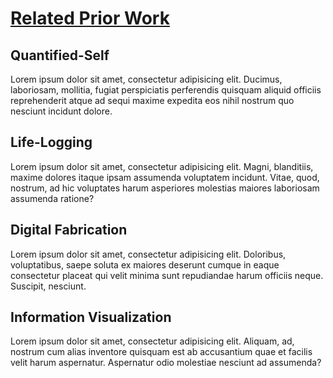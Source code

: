[Related Prior Work](toc.md)
===

Quantified-Self
---

Lorem ipsum dolor sit amet, consectetur adipisicing elit. Ducimus, laboriosam, mollitia, fugiat perspiciatis perferendis quisquam aliquid officiis reprehenderit atque ad sequi maxime expedita eos nihil nostrum quo nesciunt incidunt dolore.

Life-Logging
---

Lorem ipsum dolor sit amet, consectetur adipisicing elit. Magni, blanditiis, maxime dolores itaque ipsam assumenda voluptatem incidunt. Vitae, quod, nostrum, ad hic voluptates harum asperiores molestias maiores laboriosam assumenda ratione?

Digital Fabrication
---

Lorem ipsum dolor sit amet, consectetur adipisicing elit. Doloribus, voluptatibus, saepe soluta ex maiores deserunt cumque in eaque consectetur placeat qui velit minima sunt repudiandae harum officiis neque. Suscipit, nesciunt.

Information Visualization
---

Lorem ipsum dolor sit amet, consectetur adipisicing elit. Aliquam, ad, nostrum cum alias inventore quisquam est ab accusantium quae et facilis velit harum aspernatur. Aspernatur odio molestiae nesciunt ad assumenda?

